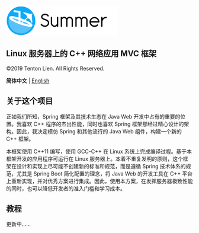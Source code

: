 ![summer-logo](doc/logo/summer.png)

## Linux 服务器上的 C++ 网络应用 MVC 框架

&copy;2019 Tenton Lien. All Rights Reserved.

**简体中文** |  [English](readme.md)

## 关于这个项目

正如我们所知，Spring 框架及其技术生态在 Java Web 开发中占有的重要的位置。我喜欢 C++ 程序的杰出性能，同时也喜欢 Spring 框架那经过精心设计的架构。因此，我决定模仿 Spring 和其他流行的 Java Web 组件，构建一个新的 C++ 框架。

本框架使用 C++11 编写，使用 GCC-C++ 在 Linux 系统上完成编译过程。基于本框架开发的应用程序可运行在 Linux 服务器上。本着不重复发明的原则，这个框架在设计和实现上尽可能不创建新的标准和规范，而是遵循 Spring 技术体系的规范，尤其是 Spring Boot 简化配置的理念，将 Java Web 的开发工具在 C++ 平台上重新实现，并对优秀方案进行集成。因此，使用本方案，在发挥服务器极致性能的同时，也可以降低开发者的准入门槛和学习成本。

## 教程

更新中……